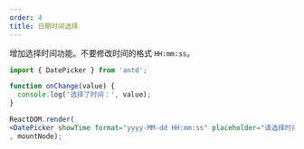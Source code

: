 ```yaml
---
order: 4
title: 日期时间选择
---
```


增加选择时间功能。不要修改时间的格式 `HH:mm:ss`。

````jsx
import { DatePicker } from 'antd';

function onChange(value) {
  console.log('选择了时间：', value);
}

ReactDOM.render(
<DatePicker showTime format="yyyy-MM-dd HH:mm:ss" placeholder="请选择时间" onChange={onChange} />
, mountNode);
````
